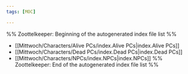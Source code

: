 ```yaml
---
tags: [MOC]

---
```

%% Zoottelkeeper: Beginning of the autogenerated index file list  %%
-  [[Mittwoch/Characters/Alive PCs/index.Alive PCs|index.Alive PCs]]
-  [[Mittwoch/Characters/Dead PCs/index.Dead PCs|index.Dead PCs]]
-  [[Mittwoch/Characters/NPCs/index.NPCs|index.NPCs]]
%% Zoottelkeeper: End of the autogenerated index file list  %%
